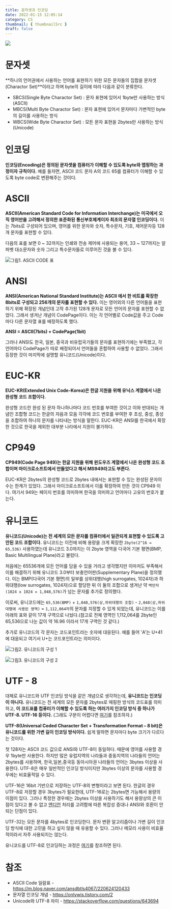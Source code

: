 ```yaml
---
title: 문자셋과 인코딩
date: 2022-01-15 12:05:14
category: CS
thumbnail: { thumbnailSrc }
draft: false
---
```


![](./images/thumbNail/thumbNail.gif)

# 문자셋

**하나의 언어권에서 사용하는 언어를 표현하기 위한 모든 문자들의 집합을 문자셋(Charactor Set)**이라고 하며 byte의 길이에 따라 다음과 같이 분류한다.

- SBCS(Single Byte Charactor Set) : 문자 표현에 있어서 1byte만 사용하는 방식 (ASCII)
- MBCS(Multi Byte Charactor Set) : 문자 표현에 있어서 문자마다 가변적인 byte의 길이를 사용하는 방식
- WBCS(Wide Byte Charactor Set) : 모든 문자 표현을 2bytes만 사용하는 방식 (Unicode)

# 인코딩

**인코딩(Encoding)은 정의된 문자셋을 컴퓨터가 이해할 수 있도록 byte와 맵핑하는 과정이자 규칙이다.**
예를 들자면, ASCII 코드 문자 A의 코드 65를 컴퓨터가 이해할 수 있도록 byte code로 변환해주는 것이다.

# ASCII

**ASCII(American Standard Code for Information Interchange)는 미국에서 오직 영어만을 고려해서 정의한 표준화된 통신부호체계이자 최초의 문자열 인코딩이다.** 이는 7bits로 구성되어 있으며, 영어를 위한 문자와 숫자, 특수문자, 기호, 제어문자등 128개 문자를 표현할 수 있다.

다음의 표를 보면 0 ~ 32까지는 인쇄와 전송 제어에 사용되는 용어, 33 ~ 127까지는 알파벳 대소문자와 숫자 그리고 특수문자들로 이루어진 것을 볼 수 있다.

![그림1. ASCII CODE 표](./images/charset-encoding-01.png)

# ANSI

**ANSI(American National Standard Institute)는 ASCII 에서 한 비트를 확장한 8bits로 구성되고 256개의 문자를 표현할 수 있다.** 이는 영어외의 다른 언어들을 표현하기 위해 확장된 개념인데 고작 추가된 128개 문자로 모든 언어의 문자를 표현할 수 없었다. 그래서 생겨난 개념이 CodePage이다. 이는 각 언어별로 Code값을 주고 Code마다 다른 문자열 표를 배정하도록 했다.

**ANSI = ASCII(7bits) + CodePage(1bit)**

그러나 ANSI도 한국, 일본, 중국과 비유럽국가들의 문자를 표현하기에는 부족했고, 각 언어마다 CodePage가 따로 배정되어서 언어들을 혼합하여 사용할 수 없었다. 그래서 등장한 것이 마지막에 설명할 유니코드(Unicode)이다.

# EUC-KR

**EUC-KR(Extended Unix Code-Korea)은 한글 지원을 위해 유닉스 계열에서 나온 완성형 코드 조합이다.**

완성형 코드란 완성 된 문자 하나하나마다 코드 번호를 부여한 것이고 이와 반대되는 개념인 조합형 코드는 한글의 자음과 모음 각각에 코드 번호를 부여한 후 초성, 중성, 종성을 조합하여 하나의 문자를 나타내는 방식을 말한다.
EUC-KR은 ANSI를 한국에서 확장한 것으로 한국을 제외한 대부분 나라에서 지원이 불가하다.

# CP949

**CP949(Code Page 949)는 한글 지원을 위해 윈도우즈 계열에서 나온 완성형 코드 조합이며 마이크로소프트에서 만들었다고 해서 MS949라고도 부른다.**

EUC-KR은 2bytes의 완성형 코드로 2bytes 내에서는 표현할 수 있는 완성된 문자의 수는 한계가 있었다.
그래서 마이크로소프트에서 이를 확장하여 만든 것이 CP949 이다. 여기서 949는 페이지 번호를 의미하며 한국을 의미하고 언어마다 고유의 번호가 붙는다.

# 유니코드

**유니코드(Unicode)는 전 세계의 모든 문자를 컴퓨터에서 일관되게 표현할 수 있도록 고안된 코드 조합이다.** 유니코드는 이전에 비해 용량을 크게 확장한 `2byte(2^16 = 65,536)` 사용하였는데 유니코드 3.0까지는 이 2byte 영역을 다국어 기본 평면(BMP, Basic Multilingual Plane)라고 불렀다.

처음에는 65536개에 모든 언어를 담을 수 있을 거라고 생각했지만 이마저도 부족해서 이를 해결하기 위해 유니코드 3.0부터 보충언어판(Supplementary Plane)을 정의했다. 이는 BMP(다국어 기본 평면)의 일부를 상위대행(high surrogates, 1024자)과 하위대행(low surrogates, 1024자)으로 할당한 뒤 이 둘의 조합으로 생겨난 약 `백만자(1024 x 1024 = 1,048,576)`가 넘는 문자를 추가로 정의했다.

이로써, 유니코드에는 `65,536(BMP)` + `1,048,576(상,하위대행의 조합)` - `2,048(상,하위대행에 사용된 영역)` = `1,112,064자`의 문자를 지정할 수 있게 되었는데, 유니코드는 이를 아래의 표와 같이 17개 구역으로 나눴다.(참고로 전체 영역인 1,112,064를 2byte인 65,536으로 나눈 값이 약 16.96 이라서 17개 구역인 것 같다.)

추가로 유니코드의 각 문자는 코드포인트라는 숫자에 대응된다. 예를 들어 'A'는 U+41에 대응되고 여기서 U+는 코드포인트라는 의미이다.

![그림2. 유니코드의 구성 1](./images/charset-encoding-02.png)

![그림3. 유니코드의 구성 2](./images/charset-encoding-03.png)

# UTF - 8

대체로 유니코드와 UTF 인코딩 방식을 같은 개념으로 생각하는데, **유니코드는 인코딩이 아니다.**
유니코드는 전 세계의 모든 문자를 2bytes로 매핑한 방식의 코드표를 의미하고, **이 코드표를 컴퓨터가 이해할 수 있도록 하는 여러가지 인코딩 방식 중 하나가 UTF-8. UTF-16 등이다.**
(그래도 구분이 어렵다면 [여기](https://stackoverflow.com/questions/643694/what-is-the-difference-between-utf-8-and-unicode)를 참조하자.)

**UTF-8(Universal Coded Character Set + Transformation Format – 8 bit)은 유니코드를 위한 가변 길이 인코딩 방식이다.** 쉽게 말하면 문자마다 byte 크기가 다르다는 것이다.

첫 128자는 ASCII 코드 값으로 ANSI와 UTF-8이 동일하다. 때문에 영어를 사용할 경우 1byte만 사용한다.
하지만 많은 유럽지역의 나라들과 중동지역의 나라들의 언어는 2bytes를 사용하며, 한국,일본,중국등 동아시아권 나라들의 언어는 3bytes 이상을 사용한다.
UTF-8은 매우 일반적인 인코딩 방식이지만 3bytes 이상의 문자를 사용할 경우에는 비효율적일 수 있다.

UTF-16은 16bit 기반으로 저장하는 UTF-8의 변형이라고 보면 된다.
한글의 경우 UTF-8로 저장할 경우 3bytes가 필요한데, UTF-16로는 2bytes면 가능해서 용량의 이점이 있다. 그러나 특정한 경우에는 2bytes 이상을 사용하기도 해서 용량상의 큰 이점이 있다고 볼 수 없고 [엔디언](<https://ko.wikipedia.org/wiki/%EC%97%94%EB%94%94%EC%96%B8#:~:text=%EC%97%94%EB%94%94%EC%96%B8(Endianness)%EC%9D%80%20%EC%BB%B4%ED%93%A8%ED%84%B0,(Byte%20order)%EB%9D%BC%20%ED%95%9C%EB%8B%A4.>) 처리를 고려함에 따른 복잡성 증대나 ANSI와 호환이 안되는 단점이 있다.

UTF-32는 모든 문자를 4bytes로 인코딩한다. 문자 변환 알고리즘이나 가변 길이 인코딩 방식에 대한 고민을 하고 싶지 않을 때 유용할 수 있다. 그러나 메모리 사용이 비효율적이라서 자주 사용되지는 않는다.

유니코드를 UTF-8로 인코딩하는 과정은 [여기](https://ko.wikipedia.org/wiki/UTF-8)를 참조하면 된다.

# 참조

- ASCII Code 일람표 - https://m.blog.naver.com/ansdbtls4067/220624120433
- 문자열 인코딩 개념 - https://onlywis.tistory.com/2
- Unicode와 UTF-8 차이 - https://stackoverflow.com/questions/643694

<br>
